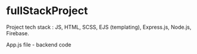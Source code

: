 # fullStackProject

Project tech stack : JS, HTML, SCSS, EJS (templating), Express.js, Node.js, Firebase.

App.js file - backend code
